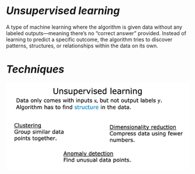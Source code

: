 # *Unsupervised learning*
A type of machine learning where the algorithm is given data without any labeled outputs—meaning there’s no “correct answer” provided. Instead of learning to predict a specific outcome, the algorithm tries to discover patterns, structures, or relationships within the data on its own.

# *Techniques*
![alt text](image.png)